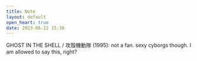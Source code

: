 ```yaml
---
title: Note
layout: default
open_heart: true
date: 2023-06-22 15:38
---
```


GHOST IN THE SHELL / 攻殻機動隊 (1995): not a fan. sexy cyborgs though. I am allowed to say this, right?

